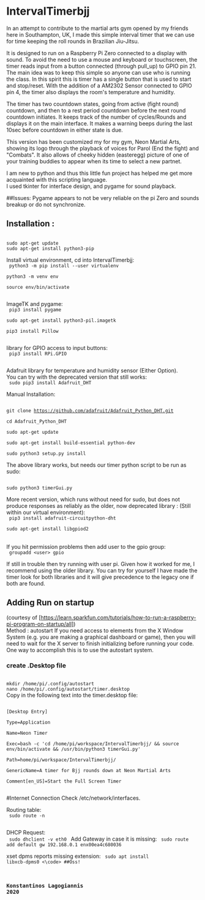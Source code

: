 # IntervalTimerbjj
In an attempt to contribute to the martial arts gym opened by my friends here in Southampton, UK, I made this simple interval timer that we can use for time keeping the roll rounds in Brazilian Jiu-Jitsu.

It is designed to run on a Raspberry Pi Zero connected to a display with sound. 
To avoid the need to use a mouse and keyboard or touchscreen,  the timer reads input from a  button connected  (through pull_up) to GPIO pin 21. 
The  main idea was to keep this simple so anyone can use who is running the class. In this spirit this is  timer has a single button that is used to start and stop/reset.
With the addition of a AM2302 Sensor connected to GPIO pin 4, the timer also displays the room's temperature and humidity.   
 
The timer has two countdown states, going from active (fight round) countdown, and then to a rest period countdown before the next round
countdown initiates. It keeps track of the number of cycles/Rounds and displays it on the main interface. It makes a warning beeps during the last 10sec before countdown in either state is due.
     

This version has been customized my for my gym, Neon Martial Arts, showing its logo through the playback of voices for Parol (End the fight)
and "Combats".
 It also allows of cheeky hidden (easteregg) picture of one of your training buddies to appear when its time to select a new partnet.

I am new to python and thus this little fun project has helped me get more acquainted with this scripting language.  
I used tkinter for interface design, and pygame for sound playback.

##Issues:
 Pygame  appears to not be very reliable on the pi Zero and sounds breakup or do not synchronize.

## Installation :
<code>
sudo apt-get update  
sudo apt-get install python3-pip    
</code>

Install virtual environment, cd into IntervalTimerbjj:  
<code> 
python3 -m pip install --user virtualenv  
python3 -m venv env  
source env/bin/activate  
</code>

ImageTK  and pygame:   
<code>
pip3 install pygame  
sudo apt-get install python3-pil.imagetk  
pip3 install Pillow  
</code>

library for GPIO access to input buttons:    
<code>
pip3 install RPi.GPIO  
</code>

Adafruit library for temperature and humidity sensor (Either Option).  
You can try with the deprecated version that still works:    
<code>
sudo pip3 install Adafruit_DHT  
</code>
Manual Installation:  
<code>  
git clone https://github.com/adafruit/Adafruit_Python_DHT.git    
cd Adafruit_Python_DHT  
sudo apt-get update  
sudo apt-get install build-essential python-dev  
sudo python3 setup.py install  
</code>
The above library works, but needs our timer python script to be run as sudo:     

<code>
sudo python3 timerGui.py  
</code> 

More recent version, which runs without need for sudo, but does not produce responses
 as reliably as the older, now deprecated library :
(Still within our virtual environment):    
<code>
pip3 install adafruit-circuitpython-dht  
sudo apt-get install libgpiod2  
</code>  
If you hit permission problems then add user to the gpio group:  
<code>
groupadd \<user\> gpio  
</code>
If still in trouble then try running with user pi.
Given how it worked for me,  I recommend using the older library. You can try for yourself I have made the 
 timer look for both libraries and it will give precedence to the legacy one if both are found. 


## Adding Run on startup
(courtesy of [https://learn.sparkfun.com/tutorials/how-to-run-a-raspberry-pi-program-on-startup/all])  
Method : autostart
If you need access to elements from the X Window System (e.g. you are making a graphical dashboard or game), then you will need to wait for the X server to finish initializing before running your code. One way to accomplish this is to use the autostart system.
### create .Desktop file
<code>
mkdir /home/pi/.config/autostart  
nano /home/pi/.config/autostart/timer.desktop    
</code>
Copy in the following text into the timer.desktop file:    
<code> 

[Desktop Entry]      
Type=Application    
Name=Neon Timer  
Exec=bash -c 'cd /home/pi/workspace/IntervalTimerbjj/ && source env/bin/activate && /usr/bin/python3 timerGui.py'    
Path=home/pi/workspace/IntervalTimerbjj/   
GenericName=A timer for Bjj rounds down at Neon Martial Arts  
Comment[en_US]=Start the Full Screen Timer  
</code>
 
#Internet Connection
Check  /etc/network/interfaces.
 
Routing table:  
<code>
sudo route -n  
</code>

DHCP Request:  
<code>
sudo dhclient -v eth0
</code>
Add Gateway in case it is missing:
<code>
sudo route add default gw 192.168.0.1 enx00ea4c680036
</code>

xset dpms reports missing extension:
<code>
sudo apt install libxcb-dpms0
<\code>
##Oss!
### Konstantinos Lagogiannis 2020



